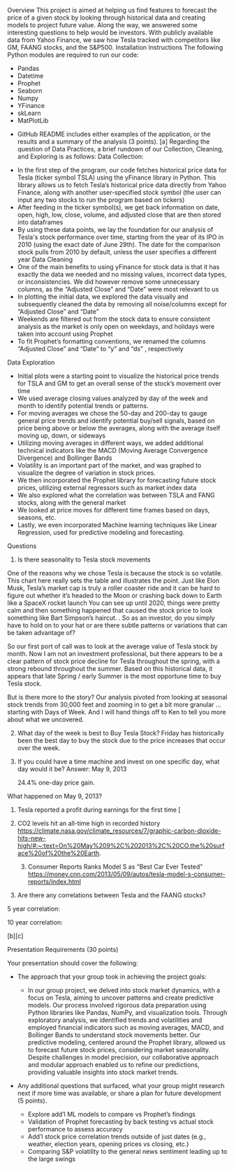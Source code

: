 Overview
This project is aimed at helping us find features to forecast the price of a given stock by looking through historical data and creating models to project future value. Along the way, we answered some interesting questions to help would be investors. With publicly available data from Yahoo Finance, we saw how Tesla tracked with competitors like GM, FAANG stocks, and the S&P500.
Installation Instructions
The following Python modules are required to run our code:

- Pandas
- Datetime
- Prophet
- Seaborn
- Numpy
- YFinance
- skLearn
- MatPlotLib

* GitHub README includes either examples of the application, or the results and a summary of the analysis (3 points). [a]
  Regarding the question of Data Practices, a brief rundown of our Collection, Cleaning, and Exploring is as follows:
  Data Collection:

- In the first step of the program, our code fetches historical price data for Tesla (ticker symbol TSLA) using the yFinance library in Python. This library allows us to fetch Tesla’s historical price data directly from Yahoo Finance, along with another user-specified stock symbol (the user can input any two stocks to run the program based on tickers)
- After feeding in the ticker symbol(s), we get back information on date, open, high, low, close, volume, and adjusted close that are then stored into dataframes
- By using these data points, we lay the foundation for our analysis of Tesla's stock performance over time, starting from the year of its IPO in 2010 (using the exact date of June 29th). The date for the comparison stock pulls from 2010 by default, unless the user specifies a different year
  Data Cleaning
- One of the main benefits to using yFinance for stock data is that it has exactly the data we needed and no missing values, incorrect data types, or inconsistencies. We did however remove some unnecessary columns, as the “Adjusted Close” and “Date” were most relevant to us
- In plotting the initial data, we explored the data visually and subsequently cleaned the data by removing all noise/columns except for “Adjusted Close” and “Date”
- Weekends are filtered out from the stock data to ensure consistent analysis as the market is only open on weekdays, and holidays were taken into account using Prophet
- To fit Prophet’s formatting conventions, we renamed the columns “Adjusted Close” and “Date” to “y” and “ds” , respectively

Data Exploration

- Initial plots were a starting point to visualize the historical price trends for TSLA and GM to get an overall sense of the stock’s movement over time
- We used average closing values analyzed by day of the week and month to identify potential trends or patterns.
- For moving averages we chose the 50-day and 200-day to gauge general price trends and identify potential buy/sell signals, based on price being above or below the averages, along with the average itself moving up, down, or sideways
- Utilizing moving averages in different ways, we added additional technical indicators like the MACD (Moving Average Convergence Divergence) and Bollinger Bands
- Volatility is an important part of the market, and was graphed to visualize the degree of variation in stock prices.
- We then incorporated the Prophet library for forecasting future stock prices, utilizing external regressors such as market index data
- We also explored what the correlation was between TSLA and FANG stocks, along with the general market
- We looked at price moves for different time frames based on days, seasons, etc.
- Lastly, we even incorporated Machine learning techniques like Linear Regression, used for predictive modeling and forecasting.

Questions

1. Is there seasonality to Tesla stock movements

One of the reasons why we chose Tesla is because the stock is so volatile. This chart here really sets the table and illustrates the point. Just like Elon Musk, Tesla’s market cap is truly a roller coaster ride and it can be hard to figure out whether it’s headed to the Moon or crashing back down to Earth like a SpaceX rocket launch
You can see up until 2020, things were pretty calm and then something happened that caused the stock price to look something like Bart Simpson’s haircut.
.
So as an investor, do you simply have to hold on to your hat or are there subtle patterns or variations that can be taken advantage of?

So our first port of call was to look at the average value of Tesla stock by month. Now I am not an investment professional, but there appears to be a clear pattern of stock price decline for Tesla throughout the spring, with a strong rebound throughout the summer. Based on this historical data, it appears that late Spring / early Summer is the most opportune time to buy Tesla stock.

But is there more to the story? Our analysis pivoted from looking at seasonal stock trends from 30,000 feet and zooming in to get a bit more granular … starting with Days of Week. And I will hand things off to Ken to tell you more about what we uncovered.

2. What day of the week is best to Buy Tesla Stock?
   Friday has historically been the best day to buy the stock due to the price increases that occur over the week.

3. If you could have a time machine and invest on one specific day, what day would it be?
   Answer: May 9, 2013

   24.4% one-day price gain.

What happened on May 9, 2013?

1. Tesla reported a profit during earnings for the first time [

2. CO2 levels hit an all-time high in recorded history
   https://climate.nasa.gov/climate_resources/7/graphic-carbon-dioxide-hits-new-high/#:~:text=On%20May%209%2C%202013%2C%20CO,the%20surface%20of%20the%20Earth.

   3. Consumer Reports Ranks Model S as “Best Car Ever Tested”
      https://money.cnn.com/2013/05/09/autos/tesla-model-s-consumer-reports/index.html

3. Are there any correlations between Tesla and the FAANG stocks?

5 year correlation:

10 year correlation:

[b][c]

Presentation Requirements (30 points)

Your presentation should cover the following:

- The approach that your group took in achieving the project goals:

  - In our group project, we delved into stock market dynamics, with a focus on Tesla, aiming to uncover patterns and create predictive models. Our process involved rigorous data preparation using Python libraries like Pandas, NumPy, and visualization tools. Through exploratory analysis, we identified trends and volatilities and employed financial indicators such as moving averages, MACD, and Bollinger Bands to understand stock movements better. Our predictive modeling, centered around the Prophet library, allowed us to forecast future stock prices, considering market seasonality. Despite challenges in model precision, our collaborative approach and modular approach enabled us to refine our predictions, providing valuable insights into stock market trends.

- Any additional questions that surfaced, what your group might research next if more time was available, or share a plan for future development (5 points).
  - Explore add’l ML models to compare vs Prophet’s findings
  - Validation of Prophet forecasting by back testing vs actual stock performance to assess accuracy
  - Add’l stock price correlation trends outside of just dates (e.g., weather, election years, opening prices vs closing, etc.)
  - Comparing S&P volatility to the general news sentiment leading up to the large swings
